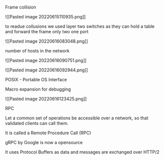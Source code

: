 Frame collision

![[Pasted image 20220615110935.png]]

to readue collusions we used layer two switches as they can hold a table and forward the frame only two one port

![[Pasted image 20220616083048.png]]

number of hosts in the network

![[Pasted image 20220616090751.png]]

![[Pasted image 20220616092944.png]]

POSIX - Portable OS Interface

Macro expansion for debugging

![[Pasted image 20220616123425.png]]

RPC

Let a common set of operations be accessible over a network, so that validated clients can call them.

It is called a  Remote Procedure Call (RPC)

gRPC by Google is now a opensource

It uses Protocol Buffers as data and messages are exchanged over HTTP/2

